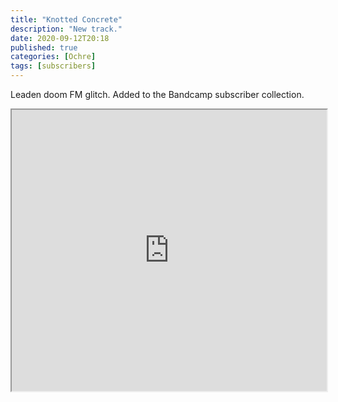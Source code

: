 ```yaml
---
title: "Knotted Concrete"
description: "New track."
date: 2020-09-12T20:18
published: true
categories: [Ochre]
tags: [subscribers]
---
```


Leaden doom FM glitch. Added to the Bandcamp subscriber collection.

<div class="embed-container">
  <iframe width="100%" height="450" src="https://w.soundcloud.com/player/?url=https%3A//api.soundcloud.com/tracks/890536426&amp;auto_play=false&amp;hide_related=false&amp;show_comments=true&amp;show_user=true&amp;show_reposts=false&amp;visual=true"></iframe>
</div>